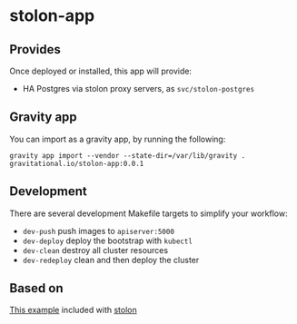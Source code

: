 # stolon-app

## Provides

Once deployed or installed, this app will provide:

 * HA Postgres via stolon proxy servers, as `svc/stolon-postgres`

## Gravity app

You can import as a gravity app, by running the following:

```
gravity app import --vendor --state-dir=/var/lib/gravity . gravitational.io/stolon-app:0.0.1
```

## Development

There are several development Makefile targets to simplify your workflow:

 * `dev-push` push images to `apiserver:5000`
 * `dev-deploy` deploy the bootstrap with `kubectl`
 * `dev-clean` destroy all cluster resources
 * `dev-redeploy` clean and then deploy the cluster

## Based on

[This example](https://github.com/sorintlab/stolon/tree/master/examples/kubernetes) included with [stolon](https://github.com/sorintlab/stolon)
